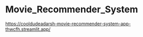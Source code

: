 # Movie_Recommender_System

https://cooldudeadarsh-movie-recommender-system-app-thwcfh.streamlit.app/
